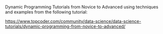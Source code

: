 Dynamic Programming Tutorials from Novice to Advanced using
techniques and examples from the following tutorial: 

https://www.topcoder.com/community/data-science/data-science-tutorials/dynamic-programming-from-novice-to-advanced/
